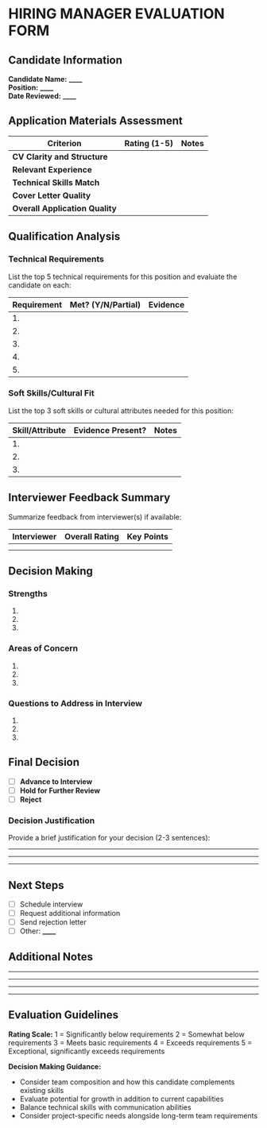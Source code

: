 # HIRING MANAGER EVALUATION FORM

## Candidate Information

**Candidate Name:** **********\_\_\_\_**********  
**Position:** **********\_\_\_\_**********  
**Date Reviewed:** **********\_\_\_\_**********

## Application Materials Assessment

| Criterion                       | Rating (1-5) | Notes |
| ------------------------------- | ------------ | ----- |
| **CV Clarity and Structure**    |              |       |
| **Relevant Experience**         |              |       |
| **Technical Skills Match**      |              |       |
| **Cover Letter Quality**        |              |       |
| **Overall Application Quality** |              |       |

## Qualification Analysis

### Technical Requirements

List the top 5 technical requirements for this position and evaluate the candidate on each:

| Requirement | Met? (Y/N/Partial) | Evidence |
| ----------- | ------------------ | -------- |
| 1.          |                    |          |
| 2.          |                    |          |
| 3.          |                    |          |
| 4.          |                    |          |
| 5.          |                    |          |

### Soft Skills/Cultural Fit

List the top 3 soft skills or cultural attributes needed for this position:

| Skill/Attribute | Evidence Present? | Notes |
| --------------- | ----------------- | ----- |
| 1.              |                   |       |
| 2.              |                   |       |
| 3.              |                   |       |

## Interviewer Feedback Summary

Summarize feedback from interviewer(s) if available:

| Interviewer | Overall Rating | Key Points |
| ----------- | -------------- | ---------- |
|             |                |            |
|             |                |            |

## Decision Making

### Strengths

1.
2.
3.

### Areas of Concern

1.
2.
3.

### Questions to Address in Interview

1.
2.
3.

## Final Decision

- [ ] **Advance to Interview**
- [ ] **Hold for Further Review**
- [ ] **Reject**

### Decision Justification

Provide a brief justification for your decision (2-3 sentences):

---

---

---

## Next Steps

- [ ] Schedule interview
- [ ] Request additional information
- [ ] Send rejection letter
- [ ] Other: **********\_\_\_\_**********

## Additional Notes

---

---

---

---

## Evaluation Guidelines

**Rating Scale:**
1 = Significantly below requirements
2 = Somewhat below requirements
3 = Meets basic requirements
4 = Exceeds requirements
5 = Exceptional, significantly exceeds requirements

**Decision Making Guidance:**

- Consider team composition and how this candidate complements existing skills
- Evaluate potential for growth in addition to current capabilities
- Balance technical skills with communication abilities
- Consider project-specific needs alongside long-term team requirements
